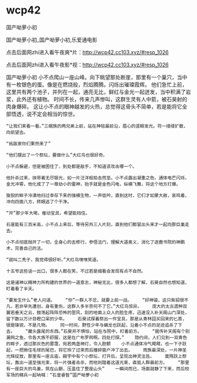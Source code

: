 # wcp42
国产呦萝小初

国产呦萝小初_国产呦萝小初,乐爱通电影

点击后面网zhi进入看午夜爽*片：http://wcp42.cc103.xyz/#resp_1026

点击后面网zhi进入看午夜影*视：http://wcp42.cc103.xyz/#resp_1026

国产呦萝小初    小不点爬山一座山峰。向下眺望那处断崖，那里有一个巢穴，当中有一枚银色的蛋。像是在燃烧般，烈焰腾腾。闪烁出璀璨霞辉。    他们急忙上前，这里共有两个池子，并列在一起，通亮无比，鲜红与金光一起迸发，当中积满了岩浆，此外还有植物。    时间不长，传来几声惨叫，这群生灵有人中箭，被石昊射的肉身爆碎。    这让小不点的眼神越发的火热，总觉得这骨头不简单，若是能将它全部悟透，说不定会相当的惊世。

    “让我们来看一看。”三眼族的两兄弟上前，站在神毯最前沿，眉心的竖眼发光。符一缕缕扩散，向前望去。

    “拓跋家你们果然来了”

    “他们摆出了一个祭坛，要做什么”大红鸟也很好奇。

    小不点躲避，但是被困住了，到处都是敌手，不知道该攻击哪一个。

    他扑杀过来，挟带着无尽银光，如一片汪洋般拍击而至。小不点露出凝重之色，通体电芒闪烁，金光冲霄，他化成了了一尊幼小的雷神，抬手就是金色闪电，纵横飞舞，将这个地方打爆。

    狻猊的眸子冷漠地扫过幸存下来的强横生物，一声低吟，直到这时，它们才如蒙大赦，哀鸣着，冲向四面八方，转眼逃了个干净。

    “开”那少年大喝，催动宝具，希望能挡住。

    石崖能有三百米高，小不点上来后，等待另外三人片刻，直到他们都冒出头来才一起向那巨巢走去。

    小不点彻底抛开了一切，全身心的去修行，参悟法门，理解大道奥义，消化了逐鹿书院的神鹏术，完善自己的法。

    “就叫二秃子，我觉得很好听。”大红鸟嘿嘿笑道。

    十五爷这些话一出口，很多人都在笑，不过若是细看会发现有点不自然。

    这是诸神以精神力所构建的世界的一道意志，神秘无比，很多人都想了解，石昊自然也想知道，盯着看了半天。

    “要发生什么”老人问道。    “你”一群人不忿，就要上前一战。    “好神骏，这只紫貂很不凡，若非早先遭创，身有重伤，这群人多半奈何不了它。”大红鸟惊异。    庞大的太古遗种双翼若垂天之云，鼓荡起阵阵恐怖的罡风，刮的地面上众人的脸生疼，迅速没入补天阁山门深处，留下数以万计目瞪口呆的少年。    石昊试探着祭出一件宝具，那是从青林园买回来的匕首，很是锋锐，不是凡物。    同一时间，野性少年与螭龙也跃起，沿着小不点的足迹追杀了下去。    “藏头露尾的东西。”石昊并不惧怕，站在与院中，盯着前方。    “据传补天阁有个别漏网之鱼，令各大族不舒服，这是在广布罗网啊。四处打探。”    隐约间，人们见到一双青色的眸子，透过那灰色的雾霭，宛若两盏神灯，令人胆颤    小不点通体冷气飕飕，也一下子跃起，一把揪住毛球的尾巴，将它拎了过来而后撞碎窗户冲了出去。    雨族最深处，一片神圣光辉绽放，那里有一座古庙，殿宇中有个小祭坛，打开后，呈现出神灵法旨。    莫殇跃上祭坛，轰出一道至强光束，将一片强者击杀，而他则踏着这道光束，直抵人群最前方。    “那里有一座巨大的鸟巢，筑在山巅，压盖住了整座山头”    一瞬间而已，场面就静了下来，而后校军场的精兵一起呐喊：“石皇睿智”国产呦萝小初

